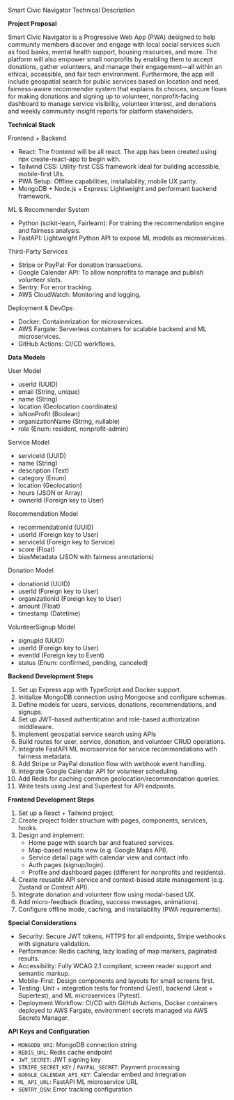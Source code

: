 Smart Civic Navigator Technical Description

**Project Proposal**

Smart Civic Navigator is a Progressive Web App (PWA) designed to help community members discover and engage with local social services such as food banks, mental health support, housing resources, and more. The platform will also empower small nonprofits by enabling them to accept donations, gather volunteers, and manage their engagement—all within an ethical, accessible, and fair tech environment. Furthermore, the app will include geospatial search for public services based on location and need, fairness-aware recommender system that explains its choices, secure flows for making donations and signing up to volunteer, nonprofit-facing dashboard to manage service visibility, volunteer interest, and donations and weekly community insight reports for platform stakeholders.

**Technical Stack**

Frontend \+ Backend

* React: The frontend will be all react. The app has been created using npx create-react-app to begin with.  
* Tailwind CSS: Utility-first CSS framework ideal for building accessible, mobile-first UIs.  
* PWA Setup: Offline capabilities, installability, mobile UX parity.  
* MongoDB \+ Node.js \+ Express: Lightweight and performant backend framework.

ML & Recommender System

* Python (scikit-learn, Fairlearn): For training the recommendation engine and fairness analysis.  
* FastAPI: Lightweight Python API to expose ML models as microservices.

Third-Party Services

* Stripe or PayPal: For donation transactions.  
* Google Calendar API: To allow nonprofits to manage and publish volunteer slots.  
* Sentry: For error tracking.  
* AWS CloudWatch: Monitoring and logging.

Deployment & DevOps

* Docker: Containerization for microservices.  
* AWS Fargate: Serverless containers for scalable backend and ML microservices.  
* GitHub Actions: CI/CD workflows.

**Data Models**

User Model

* userId (UUID)  
* email (String, unique)  
* name (String)  
* location (Geolocation coordinates)  
* isNonProfit (Boolean)  
* organizationName (String, nullable)  
* role (Enum: resident, nonprofit-admin)

Service Model

* serviceId (UUID)  
* name (String)  
* description (Text)  
* category (Enum)  
* location (Geolocation)  
* hours (JSON or Array)  
* ownerId (Foreign key to User)

Recommendation Model

* recommendationId (UUID)  
* userId (Foreign key to User)  
* serviceId (Foreign key to Service)  
* score (Float)  
* biasMetadata (JSON with fairness annotations)

Donation Model

* donationId (UUID)  
* userId (Foreign key to User)  
* organizationId (Foreign key to User)  
* amount (Float)  
* timestamp (Datetime)

VolunteerSignup Model

* signupId (UUID)  
* userId (Foreign key to User)  
* eventId (Foreign key to Event)  
* status (Enum: confirmed, pending, canceled)

**Backend Development Steps**

1. Set up Express app with TypeScript and Docker support.  
2. Initialize MongoDB connection using Mongoose and configure schemas.  
3. Define models for users, services, donations, recommendations, and signups.  
4. Set up JWT-based authentication and role-based authorization middleware.  
5. Implement geospatial service search using APIs  
6. Build routes for user, service, donation, and volunteer CRUD operations.  
7. Integrate FastAPI ML microservice for service recommendations with fairness metadata.  
8. Add Stripe or PayPal donation flow with webhook event handling.  
9. Integrate Google Calendar API for volunteer scheduling.  
10. Add Redis for caching common geolocation/recommendation queries.  
11. Write tests using Jest and Supertest for API endpoints.

**Frontend Development Steps**

1. Set up a React \+ Tailwind project.  
2. Create project folder structure with pages, components, services, hooks.  
3. Design and implement:  
   * Home page with search bar and featured services.  
   * Map-based results view (e.g. Google Maps API).  
   * Service detail page with calendar view and contact info.  
   * Auth pages (signup/login).  
   * Profile and dashboard pages (different for nonprofits and residents).  
4. Create reusable API service and context-based state management (e.g. Zustand or Context API).  
5. Integrate donation and volunteer flow using modal-based UX.  
6. Add micro-feedback (loading, success messages, animations).  
7. Configure offline mode, caching, and installability (PWA requirements).

**Special Considerations**

* Security: Secure JWT tokens, HTTPS for all endpoints, Stripe webhooks with signature validation.  
* Performance: Redis caching, lazy loading of map markers, paginated results.  
* Accessibility: Fully WCAG 2.1 compliant; screen reader support and semantic markup.  
* Mobile-First: Design components and layouts for small screens first.  
* Testing: Unit \+ integration tests for frontend (Jest), backend (Jest \+ Supertest), and ML microservices (Pytest).  
* Deployment Workflow: CI/CD with GitHub Actions, Docker containers deployed to AWS Fargate, environment secrets managed via AWS Secrets Manager.

**API Keys and Configuration**

* `MONGODB_URI`: MongoDB connection string  
* `REDIS_URL`: Redis cache endpoint  
* `JWT_SECRET`: JWT signing key  
* `STRIPE_SECRET_KEY` / `PAYPAL_SECRET`: Payment processing  
* `GOOGLE_CALENDAR_API_KEY`: Calendar embed and integration  
* `ML_API_URL`: FastAPI ML microservice URL  
* `SENTRY_DSN`: Error tracking configuration